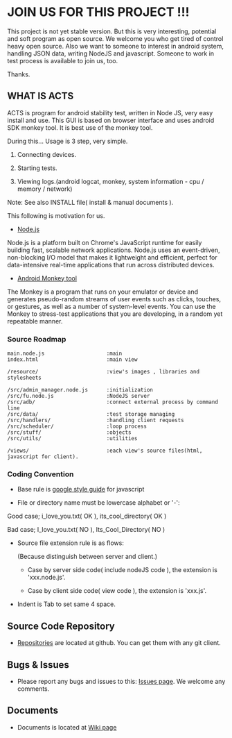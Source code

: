 JOIN US FOR THIS PROJECT !!!
===

This project is not yet stable version. But this is very interesting, potential and soft program 
as open source. We welcome you who get tired of control heavy open source. Also we want to someone 
to interest in android system, handling JSON data, writing NodeJS and javascript. 
Someone to work in test process is available to join us, too.

Thanks.




WHAT IS ACTS
---

ACTS is program for android stability test, written in Node JS, very easy install and use.
This GUI is based on browser interface and uses android SDK monkey tool.
It is best use of the monkey tool. 

During this...
Usage is 3 step, very simple.

1. Connecting devices.

2. Starting tests.

3. Viewing logs.(android logcat, monkey, system information - cpu / memory / network)

Note: See also INSTALL file( install & manual documents ). 

This following is motivation for us.

- [Node.js](http://nodejs.org/)

Node.js is a platform built on Chrome's JavaScript runtime for easily building fast, 
scalable network applications. Node.js uses an event-driven, non-blocking I/O model 
that makes it lightweight and efficient, perfect for data-intensive real-time 
applications that run across distributed devices.

- [Android Monkey tool](http://developer.android.com/guide/developing/tools/monkey.html)

The Monkey is a program that runs on your emulator or device and generates pseudo-random 
streams of user events such as clicks, touches, or gestures, as well as a number of 
system-level events. You can use the Monkey to stress-test applications that you are 
developing, in a random yet repeatable manner.




### Source Roadmap

    main.node.js					:main
    index.html						:main view
    
    /resource/						:view's images , libraries and stylesheets
    
    /src/admin_manager.node.js		:initialization
    /src/fu.node.js					:NodeJS server
    /src/adb/						:connect external process by command line
    /src/data/						:test storage managing
    /src/handlers/					:handling client requests
    /src/scheduler/ 				:loop process
    /src/stuff/						:objects
    /src/utils/						:utilities
    
    /views/							:each view's source files(html, javascript for client).




### Coding Convention

- Base rule is [google style guide](http://google-styleguide.googlecode.com/svn/trunk/javascriptguide.xml) for javascript
  

- File or directory name must be lowercase alphabet or '-':

Good case;
	i_love_you.txt( OK ), its_cool_directory( OK )

Bad case;
	I_love_you.txt( NO ), Its_Cool_Directory( NO )
	
- Source file extension rule is as flows:

	(Because distinguish between server and client.)
	
	- Case by server side code( include nodeJS code ), the extension is 'xxx.node.js'.
 
	- Case by client side code( view code ), the extension is 'xxx.js'.
	
- Indent is Tab to set same 4 space.




Source Code Repository
---
  - [Repositories](https://github.com/oshacker/acts) are located at github. You can get them with any git client.



	
Bugs & Issues
---
  - Please report any bugs and issues to this: [Issues page](https://github.com/oshacker/acts/issues). We welcome any comments.




Documents
---
  - Documents is located at [Wiki page](https://github.com/oshacker/acts/wiki)










